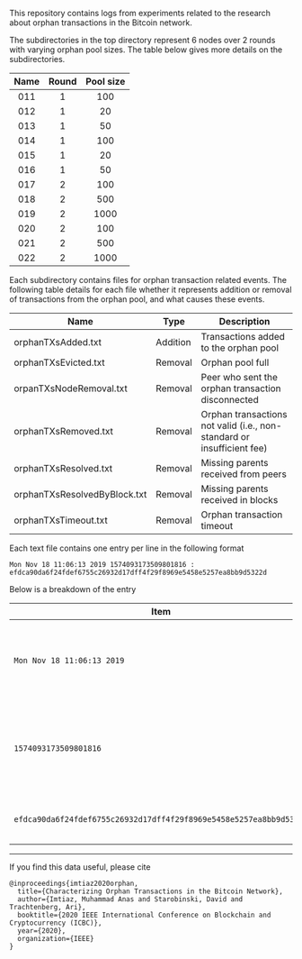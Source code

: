 This repository contains logs from experiments related to the research about orphan transactions in the Bitcoin network.

The subdirectories in the top directory represent 6 nodes over 2 rounds with varying orphan pool sizes. The table below gives more details on the subdirectories.

Name | Round | Pool size
:-----:|:-------:|:----------:
011 | 1 | 100
012 | 1 | 20
013 | 1 | 50
014 | 1 | 100
015 | 1 | 20
016 | 1 | 50
017 | 2 | 100
018 | 2 | 500
019 | 2 | 1000
020 | 2 | 100
021 | 2 | 500
022 | 2 | 1000

Each subdirectory contains files for orphan transaction related events. The following table details for each file whether it represents addition or removal of transactions from the orphan pool, and what causes these events.

Name | Type | Description
-----| -----| ------------
orphanTXsAdded.txt | Addition | Transactions added to the orphan pool
orphanTXsEvicted.txt | Removal | Orphan pool full
orpanTXsNodeRemoval.txt | Removal | Peer who sent the orphan transaction disconnected
orphanTXsRemoved.txt | Removal | Orphan transactions not valid (i.e., non-standard or insufficient fee)
orphanTXsResolved.txt | Removal | Missing parents received from peers
orphanTXsResolvedByBlock.txt | Removal | Missing parents received in blocks
orphanTXsTimeout.txt | Removal | Orphan transaction timeout

Each text file contains one entry per line in the following format
```
Mon Nov 18 11:06:13 2019 1574093173509801816 : efdca90da6f24fdef6755c26932d17dff4f29f8969e5458e5257ea8bb9d5322d
```
Below is a breakdown of the entry

Item | Description
---|---
```Mon Nov 18 11:06:13 2019``` | Human readable timestamp (in EST) of when the event occured
```1574093173509801816``` | Unix timestamp with nanosecond precision of when the event occured
```efdca90da6f24fdef6755c26932d17dff4f29f8969e5458e5257ea8bb9d5322d``` | ID of the transaction involved in the event

----------
If you find this data useful, please cite
```
@inproceedings{imtiaz2020orphan,
  title={Characterizing Orphan Transactions in the Bitcoin Network},
  author={Imtiaz, Muhammad Anas and Starobinski, David and Trachtenberg, Ari},
  booktitle={2020 IEEE International Conference on Blockchain and Cryptocurrency (ICBC)},
  year={2020},
  organization={IEEE}
}
```

